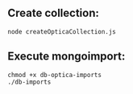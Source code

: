 ## Create collection:
`node createOpticaCollection.js`<br>

## Execute mongoimport:
`chmod +x db-optica-imports`<br>
`./db-imports`<br>
